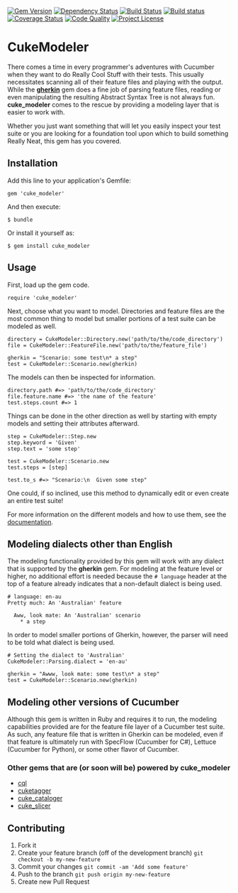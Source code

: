 [![Gem Version](https://badge.fury.io/rb/cuke_modeler.svg)](https://rubygems.org/gems/cuke_modeler)
[![Dependency Status](https://gemnasium.com/enkessler/cuke_modeler.svg)](https://gemnasium.com/enkessler/cuke_modeler)
[![Build Status](https://travis-ci.org/enkessler/cuke_modeler.svg?branch=dev)](https://travis-ci.org/enkessler/cuke_modeler)
[![Build status](https://ci.appveyor.com/api/projects/status/is8xqvoqn3pjh9l0/branch/dev?svg=true)](https://ci.appveyor.com/project/enkessler/cuke-modeler/branch/dev)
[![Coverage Status](https://coveralls.io/repos/github/enkessler/cuke_modeler/badge.svg?branch=dev)](https://coveralls.io/github/enkessler/cuke_modeler?branch=dev)
[![Code Quality](https://codeclimate.com/github/enkessler/cuke_modeler/badges/gpa.svg)](https://codeclimate.com/github/enkessler/cuke_modeler)
[![Project License](https://img.shields.io/badge/license-MIT-blue.svg)](https://opensource.org/licenses/mit-license.php)


# CukeModeler

There comes a time in every programmer's adventures with Cucumber when they 
want to do Really Cool Stuff with their tests. This usually necessitates 
scanning all of their feature files and playing with the output. While the 
**[gherkin](https://github.com/cucumber/gherkin)** gem does a fine job of parsing feature files, reading or even manipulating 
the resulting Abstract Syntax Tree is not always fun. **cuke_modeler** comes to 
the rescue by providing a modeling layer that is easier to work with.
 
Whether you just want something that will let you easily inspect your test 
suite or you are looking for a foundation tool upon which to build something 
Really Neat, this gem has you covered.


## Installation

Add this line to your application's Gemfile:

    gem 'cuke_modeler'

And then execute:

    $ bundle

Or install it yourself as:

    $ gem install cuke_modeler

## Usage

First, load up the gem code.

    require 'cuke_modeler'

Next, choose what you want to model. Directories and feature files are the most
common thing to model but smaller portions of a test suite can be modeled as 
well.

    directory = CukeModeler::Directory.new('path/to/the/code_directory')
    file = CukeModeler::FeatureFile.new('path/to/the/feature_file')

    gherkin = "Scenario: some test\n* a step"
    test = CukeModeler::Scenario.new(gherkin)

The models can then be inspected for information.

    directory.path #=> 'path/to/the/code_directory'
    file.feature.name #=> 'the name of the feature'
    test.steps.count #=> 1


Things can be done in the other direction as well by starting with empty models
and setting their attributes afterward.

    step = CukeModeler::Step.new
    step.keyword = 'Given'
    step.text = 'some step'

    test = CukeModeler::Scenario.new
    test.steps = [step]

    test.to_s #=> "Scenario:\n  Given some step"

One could, if so inclined, use this method to dynamically edit or even create 
an entire test suite!

For more information on the different models and how to use them, see the 
[documentation](http://www.relishapp.com/enkessler/CukeModeler/docs).

## Modeling dialects other than English

The modeling functionality provided by this gem will work with any dialect that 
is supported by the **gherkin** gem. For modeling at the feature level or higher, 
no additional effort is needed because the `# language` header at the top of a 
feature already indicates that a non-default dialect is being used.

    # language: en-au
    Pretty much: An 'Australian' feature
    
      Aww, look mate: An 'Australian' scenario
        * a step
 
  In order to model smaller portions of Gherkin, however, the parser will need 
  to be told what dialect is being used.

    # Setting the dialect to 'Australian'
    CukeModeler::Parsing.dialect = 'en-au'
    
    gherkin = "Awww, look mate: some test\n* a step"
    test = CukeModeler::Scenario.new(gherkin)


## Modeling other versions of Cucumber

Although this gem is written in Ruby and requires it to run, the modeling 
capabilities provided are for the feature file layer of a Cucumber test suite. 
As such, any feature file that is written in Gherkin can be modeled, even if 
that feature is ultimately run with SpecFlow (Cucumber for C#), Lettuce 
(Cucumber for Python), or some other flavor of Cucumber. 


### Other gems that are (or soon will be) powered by **cuke_modeler**

  * [cql](https://github.com/enkessler/cql)
  * [cuketagger](https://github.com/enkessler/cuketagger)
  * [cuke_cataloger](https://github.com/enkessler/cuke_cataloger)
  * [cuke_slicer](https://github.com/grange-insurance/cuke_slicer)


## Contributing

1. Fork it
2. Create your feature branch (off of the development branch)
   `git checkout -b my-new-feature`
3. Commit your changes
   `git commit -am 'Add some feature'`
4. Push to the branch
   `git push origin my-new-feature`
5. Create new Pull Request
